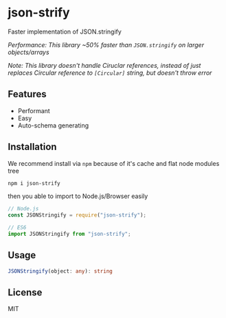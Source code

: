 # json-strify

Faster implementation of JSON.stringify

_Performance: This library ~50% faster than `JSON.stringify` on larger objects/arrays_

_Note: This library doesn't handle Ciruclar references, instead of just replaces Circular reference to `[Circular]` string, but doesn't throw error_

## Features

- Performant
- Easy
- Auto-schema generating

## Installation

We recommend install via `npm` because of it's cache and flat node modules tree

```bash
npm i json-strify
```

then you able to import to Node.js/Browser easily

```js
// Node.js
const JSONStringify = require("json-strify");

// ES6
import JSONStringify from "json-strify";
```

## Usage

```ts
JSONStringify(object: any): string
```

## License

MIT
